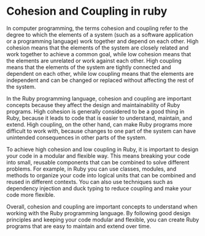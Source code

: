 # Cohesion and Coupling in ruby

In computer programming, the terms cohesion and coupling refer to the degree to which the elements of a system (such as a software application or a programming language) work together and depend on each other. High cohesion means that the elements of the system are closely related and work together to achieve a common goal, while low cohesion means that the elements are unrelated or work against each other. High coupling means that the elements of the system are tightly connected and dependent on each other, while low coupling means that the elements are independent and can be changed or replaced without affecting the rest of the system.

In the Ruby programming language, cohesion and coupling are important concepts because they affect the design and maintainability of Ruby programs. High cohesion is generally considered to be a good thing in Ruby, because it leads to code that is easier to understand, maintain, and extend. High coupling, on the other hand, can make Ruby programs more difficult to work with, because changes to one part of the system can have unintended consequences in other parts of the system.

To achieve high cohesion and low coupling in Ruby, it is important to design your code in a modular and flexible way. This means breaking your code into small, reusable components that can be combined to solve different problems. For example, in Ruby you can use classes, modules, and methods to organize your code into logical units that can be combined and reused in different contexts. You can also use techniques such as dependency injection and duck typing to reduce coupling and make your code more flexible.

Overall, cohesion and coupling are important concepts to understand when working with the Ruby programming language. By following good design principles and keeping your code modular and flexible, you can create Ruby programs that are easy to maintain and extend over time.